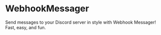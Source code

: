 # WebhookMessager
Send messages to your Discord server in style with Webhook Messager! Fast, easy, and fun.

